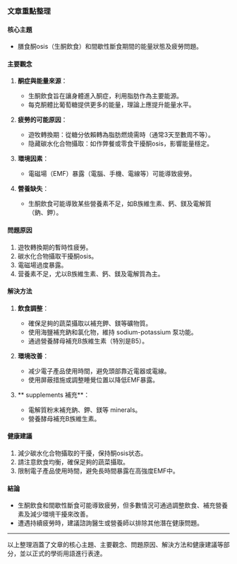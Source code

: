 ### 文章重點整理

#### 核心主題
- 膳食酮osis（生酮飲食）和間歇性斷食期間的能量狀態及疲勞問題。

#### 主要觀念
1. **酮症與能量來源**：
   - 生酮飲食旨在讓身體進入酮症，利用脂肪作為主要能源。
   - 每克酮體比葡萄糖提供更多的能量，理論上應提升能量水平。

2. **疲勞的可能原因**：
   - 遊牧轉換期：從糖分依賴轉為脂肪燃燒需時（通常3天至數周不等）。
   - 隐藏碳水化合物攝取：如作弊餐或零食干擾酮osis，影響能量穩定。

3. **環境因素**：
   - 電磁場（EMF）暴露（電腦、手機、電線等）可能導致疲勞。

4. **營養缺失**：
   - 生酮飲食可能導致某些營養素不足，如B族維生素、鈣、鎂及電解質（鈉、鉀）。

#### 問題原因
1. 遊牧轉換期的暫時性疲勞。
2. 碳水化合物攝取干擾酮osis。
3. 電磁場過度暴露。
4. 营養素不足，尤以B族維生素、鈣、鎂及電解質為主。

#### 解決方法
1. **飲食調整**：
   - 確保足夠的蔬菜攝取以補充鉀、鎂等礦物質。
   - 使用海鹽補充鈉和氯化物，維持 sodium-potassium 泵功能。
   - 通過營養酵母補充B族維生素（特別是B5）。

2. **環境改善**：
   - 减少電子產品使用時間，避免頭部靠近電器或電線。
   - 使用屏蔽措施或調整睡覺位置以降低EMF暴露。

3. ** supplements 補充**：
   - 電解質粉末補充鈉、鉀、鎂等 minerals。
   - 營養酵母補充B族維生素。

#### 健康建議
1. 減少碳水化合物攝取的干擾，保持酮osis状态。
2. 請注意飲食均衡，確保足夠的蔬菜攝取。
3. 限制電子產品使用時間，避免長時間暴露在高強度EMF中。

#### 結論
- 生酮飲食和間歇性斷食可能導致疲勞，但多數情況可通過調整飲食、補充營養素及減少環境干擾來改善。
- 遭遇持續疲勞時，建議諮詢醫生或營養師以排除其他潛在健康問題。

---

以上整理涵蓋了文章的核心主題、主要觀念、問題原因、解決方法和健康建議等部分，並以正式的學術用語進行表達。